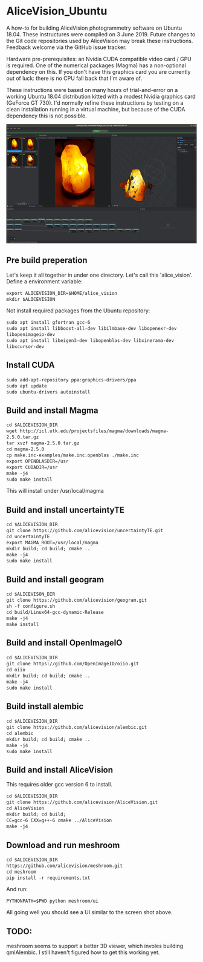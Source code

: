 # AliceVision_Ubuntu

A how-to for building AliceVision photogrammetry software on Ubuntu 18.04. These instructures were compiled on 3 June 2019. Future changes to the Git code repositories used by AliceVision may break these instructions. Feedback welcome via the GitHub issue tracker.

Hardware pre-prerequisites: an Nvidia CUDA compatible video card / GPU is required. One of the numerical packages (Magma) has a non-optional dependency on this. If you don't have this graphics card you are currently out of luck: there is no CPU fall back that I'm aware of.

These instructions were based on many hours of trial-and-error on a working Ubuntu 18.04 distribution kitted with a modest Nvidia graphics card (GeForce GT 730).  I'd normally refine these instructions by testing on a clean installation running in a virtual machine, but because of the CUDA dependency this is not possible.


![meshroom screenshot](./meshroom_screenshot.jpg)

## Pre build preperation

Let's keep it all together in under one directory. Let's call this 'alice_vision'. Define a environment variable:

```
export ALICEVISION_DIR=$HOME/alice_vision
mkdir $ALICEVISION
```

Not install required packages from the Ubuntu repository:

```
sudo apt install gfortran gcc-6
sudo apt install libboost-all-dev libilmbase-dev libopenexr-dev libopenimageio-dev 
sudo apt install libeigen3-dev libopenblas-dev libxinerama-dev libxcursor-dev 
```


## Install CUDA

```
sudo add-apt-repository ppa:graphics-drivers/ppa
sudo apt update
sudo ubuntu-drivers autoinstall
```

## Build and install Magma

```
cd $ALICEVISION_DIR
wget http://icl.utk.edu/projectsfiles/magma/downloads/magma-2.5.0.tar.gz
tar xvzf magma-2.5.0.tar.gz
cd magma-2.5.0
cp make.inc-examples/make.inc.openblas ./make.inc
export OPENBLASDIR=/usr
export CUDADIR=/usr
make -j4
sudo make install
```

This will install under /usr/local/magma

## Build and install uncertaintyTE

```
cd $ALICEVISION_DIR
git clone https://github.com/alicevision/uncertaintyTE.git
cd uncertaintyTE
export MAGMA_ROOT=/usr/local/magma
mkdir build; cd build; cmake ..
make -j4
sudo make install
```

## Build and install geogram

```
cd $ALICEVISON_DIR
git clone https://github.com/alicevision/geogram.git
sh -f configure.sh
cd build/Linux64-gcc-dynamic-Release 
make -j4
make install
```

## Build and install OpenImageIO

```
cd $ALICEVISION_DIR
git clone https://github.com/OpenImageIO/oiio.git
cd oiio
mkdir build; cd build; cmake ..
make -j4
sudo make install
```

## Build install alembic

```
cd $ALICEVISION_DIR
git clone https://github.com/alicevision/alembic.git
cd alembic
mkdir build; cd build; cmake ..
make -j4
sudo make install
```

## Build and install AliceVision

This requires older gcc version 6 to install.

```
cd $ALICEVISION_DIR
git clone https://github.com/alicevision/AliceVision.git
cd AliceVision
mkdir build; cd build; 
CC=gcc-6 CXX=g++-6 cmake ../AliceVision
make -j4
```

## Download and run meshroom

```
cd $ALICEVISION_DIR
https://github.com/alicevision/meshroom.git
cd meshroom
pip install -r requirements.txt 
```

And run:

```
PYTHONPATH=$PWD python meshroom/ui
```

All going well you should see a UI similar to the screen shot above.

## TODO:

meshroom seems to support a better 3D viewer, which involes building qmlAlembic. I still haven't figured how to get
this working yet.
